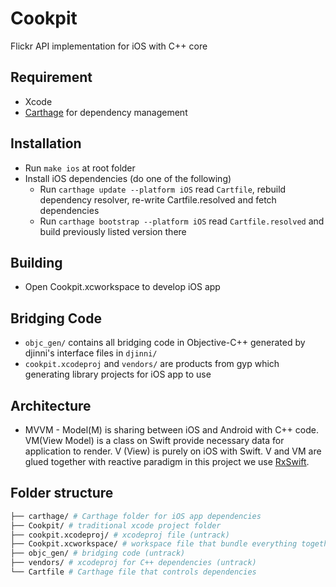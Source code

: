# Cookpit
Flickr API implementation for iOS with C++ core

## Requirement
* Xcode
* [Carthage](https://github.com/Carthage/Carthage) for dependency management

## Installation
* Run `make ios` at root folder
* Install iOS dependencies (do one of the following)
  * Run `carthage update --platform iOS` read `Cartfile`, rebuild dependency resolver, re-write Cartfile.resolved and fetch dependencies
  * Run `carthage bootstrap --platform iOS` read `Cartfile.resolved` and build previously listed version there

## Building
* Open Cookpit.xcworkspace to develop iOS app

## Bridging Code
* `objc_gen/` contains all bridging code in Objective-C++ generated by djinni's interface files in `djinni/`
* `cookpit.xcodeproj` and `vendors/` are products from gyp which generating library projects for iOS app to use

## Architecture
* MVVM - Model(M) is sharing between iOS and Android with C++ code. VM(View Model) is a class on Swift provide necessary data for application to render. V (View) is purely on iOS with Swift. V and VM are glued together with reactive paradigm in this project we use [RxSwift](https://github.com/ReactiveX/RxSwift/).

## Folder structure
```bash
├── carthage/ # Carthage folder for iOS app dependencies
├── Cookpit/ # traditional xcode project folder
├── cookpit.xcodeproj/ # xcodeproj file (untrack)
├── Cookpit.xcworkspace/ # workspace file that bundle everything together
├── objc_gen/ # bridging code (untrack)
├── vendors/ # xcodeproj for C++ dependencies (untrack)
└── Cartfile # Carthage file that controls dependencies
```
